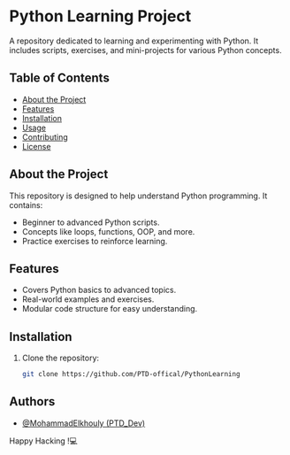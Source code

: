 # Python Learning Project

A repository dedicated to learning and experimenting with Python. It includes scripts, exercises, and mini-projects for various Python concepts.

## Table of Contents

- [About the Project](#about-the-project)
- [Features](#features)
- [Installation](#installation)
- [Usage](#usage)
- [Contributing](#contributing)
- [License](#license)

## About the Project

This repository is designed to help understand Python programming. It contains:

- Beginner to advanced Python scripts.
- Concepts like loops, functions, OOP, and more.
- Practice exercises to reinforce learning.

## Features

- Covers Python basics to advanced topics.
- Real-world examples and exercises.
- Modular code structure for easy understanding.

## Installation

1. Clone the repository:
   ```bash
   git clone https://github.com/PTD-offical/PythonLearning
   ```

## Authors

- [@MohammadElkhouly (PTD_Dev)](https://github.com/PTD-offical/)

Happy Hacking !💻